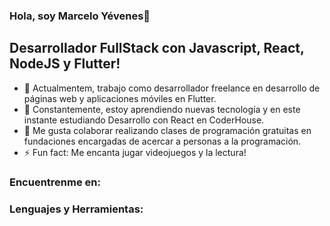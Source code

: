 ###  Hola, soy Marcelo Yévenes👋

## Desarrollador FullStack con Javascript, React, NodeJS y Flutter!
- 🔭 Actualmentem, trabajo como desarrollador freelance en desarrollo de páginas web y aplicaciones móviles en Flutter.
- 🌱 Constantemente, estoy aprendiendo nuevas tecnología y en este instante estudiando Desarrollo con React en CoderHouse. 
- 👯 Me gusta colaborar realizando clases de programación gratuitas en fundaciones encargadas de acercar a personas a la programación. 
- ⚡ Fun fact: Me encanta jugar videojuegos y la lectura!

### Encuentrenme en:


### Lenguajes y Herramientas:

<!--
**MarceloYevenesM/MarceloYevenesM** is a ✨ _special_ ✨ repository because its `README.md` (this file) appears on your GitHub profile.

Here are some ideas to get you started:

- 🔭 I’m currently working on ...
- 🌱 I’m currently learning ...
- 👯 I’m looking to collaborate on ...
- 🤔 I’m looking for help with ...
- 💬 Ask me about ...
- 📫 How to reach me: ...
- 😄 Pronouns: ...
- ⚡ Fun fact: ...
-->

